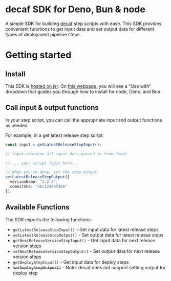 # decaf SDK for Deno, Bun & node 

A simple SDK for building [decaf](https://github.com/levibostian/decaf/) step scripts with ease. This SDK provides convenient functions to get input data and set output data for different types of deployment pipeline steps.

# Getting started 

## Install 

This SDK is [hosted on jsr](https://jsr.io/@levibostian/decaf-sdk). On [this webpage](https://jsr.io/@levibostian/decaf-sdk), you will see a "Use with" dropdown that guides you through how to install for node, Deno, and Bun.

## Call input & output functions 

In your step script, you can call the appropriate input and output functions as needed.

For example, in a get latest release step script: 

```ts
const input = getLatestReleaseStepInput();

// input contains all input data passed in from decaf. 

// ... your script logic here...

// When you're done, set the step output: 
setLatestReleaseStepOutput({
  versionName: "1.2.3",
  commitSha: "abc123def456"
});
```

## Available Functions

The SDK exports the following functions:

- `getLatestReleaseStepInput()` - Get input data for latest release steps
- `setLatestReleaseStepOutput()` - Set output data for latest release steps
- `getNextReleaseVersionStepInput()` - Get input data for next release version steps
- `setNextReleaseVersionStepOutput()` - Set output data for next release version steps
- `getDeployStepInput()` - Get input data for deploy steps
- ~~`setDeployStepOutput()`~~ - Note: decaf does not support setting output for deploy step
